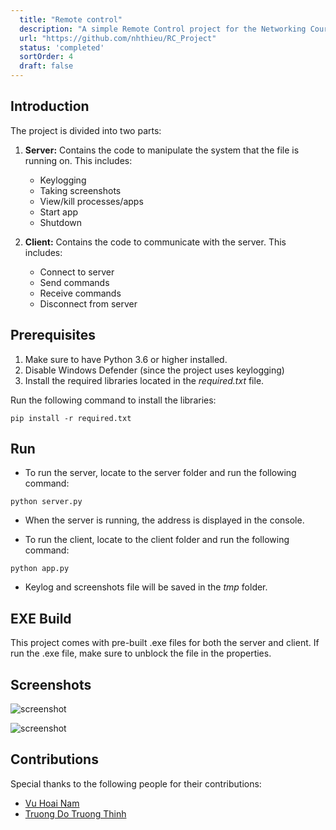 ```yaml
---
  title: "Remote control"
  description: "A simple Remote Control project for the Networking Course, implementing socket programming in Python."
  url: "https://github.com/nhthieu/RC_Project"
  status: 'completed'
  sortOrder: 4
  draft: false
---
```


## Introduction

The project is divided into two parts:

1. **Server:** Contains the code to manipulate the system that the file is running on. This includes:

   - Keylogging
   - Taking screenshots
   - View/kill processes/apps
   - Start app
   - Shutdown

2. **Client:** Contains the code to communicate with the server. This includes:

    - Connect to server
    - Send commands
    - Receive commands
    - Disconnect from server

## Prerequisites

1. Make sure to have Python 3.6 or higher installed.
2. Disable Windows Defender (since the project uses keylogging)
3. Install the required libraries located in the *required.txt* file.

Run the following command to install the libraries:

```
pip install -r required.txt
```

## Run

- To run the server, locate to the server folder and run the following command:

```
python server.py
```

- When the server is running, the address is displayed in the console.

- To run the client, locate to the client folder and run the following command:

```
python app.py
```

- Keylog and screenshots file will be saved in the _tmp_ folder.

## EXE Build

This project comes with pre-built .exe files for both the server and client.
If run the .exe file, make sure to unblock the file in the properties.

## Screenshots

![screenshot](https://ik.imagekit.io/ifzn1ow2v/rc_screenshot_QWoPmTs0e.jpg?ik-sdk-version=javascript-1.4.3&updatedAt=1657960718590)

![screenshot](https://ik.imagekit.io/ifzn1ow2v/rc_server_screenshot_JegqL-NoF.jpg?ik-sdk-version=javascript-1.4.3&updatedAt=1657960950444)

## Contributions

Special thanks to the following people for their contributions:

- [Vu Hoai Nam](https://github.com/namhoai1109)
- [Truong Do Truong Thinh](https://github.com/td2thinh)